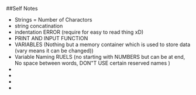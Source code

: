 ##Self Notes

- Strings = Number of Charactors 
- string concatination
- indentation ERROR (require for easy to read thing xD)
- PRINT AND INPUT FUNCTION
- VARIABLES (Nothing but a memory container which is used to store data (vary means it can be changed))
- Variable Naming RUELS (no starting with NUMBERS but can be at end, No space between words, DON"T USE certain reserved names )
- 
- 
- 
- 

